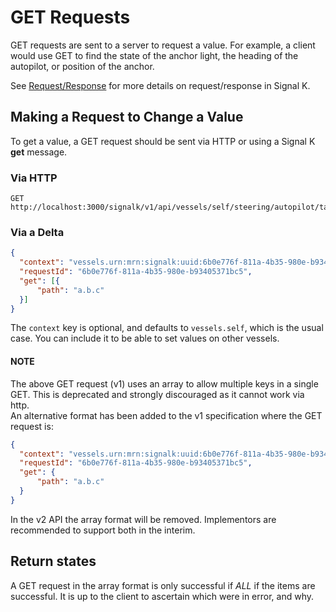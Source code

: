 # GET Requests

GET requests are sent to a server to request a value. For example, a client would use GET to find the state of the
anchor light, the heading of the autopilot, or position of the anchor.

See [Request/Response](request_response.md) for more details on request/response in Signal K.

## Making a Request to Change a Value

To get a value, a GET request should be sent via HTTP or using a Signal K __get__ message.

### Via HTTP
```
GET http://localhost:3000/signalk/v1/api/vessels/self/steering/autopilot/target/headingTrue

```

### Via a Delta

[>]: # (mdpInsert ```json fsnip ../data/get-valid/delta-get-array.json)
```json
{
  "context": "vessels.urn:mrn:signalk:uuid:6b0e776f-811a-4b35-980e-b93405371bc5",
  "requestId": "6b0e776f-811a-4b35-980e-b93405371bc5",
  "get": [{
	  "path": "a.b.c"
  }]
}
```
[<]: #

The `context` key is optional, and defaults to `vessels.self`, which is the usual case. You can include it to be able to set values on other vessels.

#### NOTE ####
The above GET request (v1) uses an array to allow multiple keys in a single GET. This is deprecated and strongly discouraged as it cannot work via http.  
An alternative format has been added to the v1 specification where the  GET request is:

[>]: # (mdpInsert ```json fsnip ../data/get-valid/delta-get-no-array.json)
```json
{
  "context": "vessels.urn:mrn:signalk:uuid:6b0e776f-811a-4b35-980e-b93405371bc5",
  "requestId": "6b0e776f-811a-4b35-980e-b93405371bc5",
  "get": {
	  "path": "a.b.c"
  }
}
```
[<]: #

In the v2 API the array format will be removed. Implementors are recommended to support both in the interim.

## Return states

A GET request in the array format is only successful if _ALL_ if the items are successful. It is up to the client to ascertain which were in error, and why.

